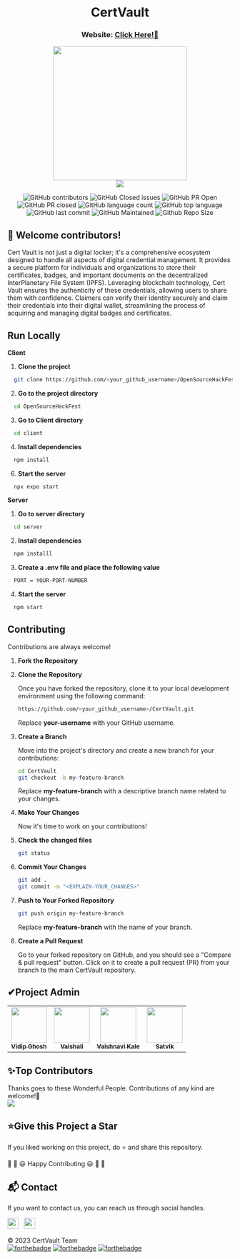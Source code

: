 <div align='center'>
  <h1>CertVault</h1>
  <h3>Website: <a href="https://www.google.com">Click Here!🎯</a></h3>
  <img src = "https://github.com/Vidip-Ghosh/CertVault/assets/80088403/20112d8c-b644-46b6-ab3d-7da59a14aa5b" width="300px"/>
  <br/>
  <img src="https://skillicons.dev/icons?i=github,git,react,tailwind,html,css,js,vscode,ipfs"/>
</div>
<div align="center">

![GitHub contributors](https://img.shields.io/github/contributors/Vidip-Ghosh/CertVault?style=for-the-badge&color=blue)
![GitHub Closed issues](https://img.shields.io/github/issues-closed-raw/Vidip-Ghosh/CertVault?style=for-the-badge&color=brightgreen)
![GitHub PR Open](https://img.shields.io/github/issues-pr/Vidip-Ghosh/CertVault?style=for-the-badge&color=aqua)
![GitHub PR closed](https://img.shields.io/github/issues-pr-closed-raw/Vidip-Ghosh/CertVault?style=for-the-badge&color=blue)
![GitHub language count](https://img.shields.io/github/languages/count/Vidip-Ghosh/CertVault?style=for-the-badge&color=brightgreen)
![GitHub top language](https://img.shields.io/github/languages/top/Vidip-Ghosh/CertVault?style=for-the-badge&color=aqua)
![GitHub last commit](https://img.shields.io/github/last-commit/Vidip-Ghosh/CertVault?style=for-the-badge&color=blue)
![GitHub Maintained](https://img.shields.io/badge/Maintained%3F-yes-brightgreen.svg?style=for-the-badge)
![Github Repo Size](https://img.shields.io/github/repo-size/Vidip-Ghosh/CertVault?style=for-the-badge&color=aqua)

</div>

## 🔴 Welcome contributors!
Cert Vault is not just a digital locker; it's a comprehensive ecosystem designed to handle all aspects of digital credential management. It provides a secure platform for individuals and organizations to store their certificates, badges, and important documents on the decentralized InterPlanetary File System (IPFS). Leveraging blockchain technology, Cert Vault ensures the authenticity of these credentials, allowing users to share them with confidence. Claimers can verify their identity securely and claim their credentials into their digital wallet, streamlining the process of acquiring and managing digital badges and certificates.


## Run Locally

**Client**

1. **Clone the project**

```bash
  git clone https://github.com/<your_github_username>/OpenSourceHackFest.git
```

2. **Go to the project directory**

```bash
  cd OpenSourceHackFest
```

3. **Go to Client directory**
```bash
  cd client
```

4. **Install dependencies**

```bash
  npm install
```

6. **Start the server**

```bash
  npx expo start
```

**Server**
1. **Go to server directory**
```bash
  cd server
```

2. **Install dependencies**
```bash
  npm installl
```

3. **Create a .env file and place the following value**
```bash
  PORT = YOUR-PORT-NUMBER
```

4. **Start the server**
```bash
  npm start
```

## Contributing

Contributions are always welcome!

1. **Fork the Repository**
2. **Clone the Repository**

   Once you have forked the repository, clone it to your local development environment using the following command:

   ```sh
   https://github.com/<your_github_username>/CertVault.git
   ```

   Replace **your-username** with your GitHub username.

3. **Create a Branch**

   Move into the project's directory and create a new branch for your contributions:

   ```sh
   cd CertVault
   git checkout -b my-feature-branch
   ```

   Replace **my-feature-branch** with a descriptive branch name related to your changes.

4. **Make Your Changes**

   Now it's time to work on your contributions!

5. **Check the changed files**

   ```sh
   git status
   ```

6. **Commit Your Changes**

   ```sh
   git add .
   git commit -m "<EXPLAIN-YOUR_CHANGES>"
   ```

7. **Push to Your Forked Repository**

   ```sh
   git push origin my-feature-branch
   ```

   Replace **my-feature-branch** with the name of your branch.

8. **Create a Pull Request**

   Go to your forked repository on GitHub, and you should see a "Compare & pull request" button. Click on it to create a pull request (PR) from your branch to the main CertVault repository.

<div>
<h2>✔Project Admin</h2>
<table>
  <tr>
<td align="center">
  <a href="https://github.com/Vidip-Ghosh">
  <img src="https://notion-avatar.vercel.app/api/img/eyJmYWNlIjoxNSwibm9zZSI6MCwibW91dGgiOjEsImV5ZXMiOjQsImV5ZWJyb3dzIjowLCJnbGFzc2VzIjoxMCwiaGFpciI6MzIsImFjY2Vzc29yaWVzIjowLCJkZXRhaWxzIjowLCJiZWFyZCI6MCwiZmxpcCI6MCwiY29sb3IiOiJyZ2JhKDI1NSwgMCwgMCwgMCkiLCJzaGFwZSI6Im5vbmUifQ==" alt="" width="80px">
    <br />
  <sub><b>Vidip Ghosh</b></sub></a>
</td>
<td align="center">
  <a href="https://github.com/arVaishali">
  <img src="https://notion-avatar.vercel.app/api/img/eyJmYWNlIjo4LCJub3NlIjowLCJtb3V0aCI6MTAsImV5ZXMiOjgsImV5ZWJyb3dzIjoxMywiZ2xhc3NlcyI6MTAsImhhaXIiOjQ5LCJhY2Nlc3NvcmllcyI6MCwiZGV0YWlscyI6MCwiYmVhcmQiOjAsImZsaXAiOjAsImNvbG9yIjoicmdiYSgyNTUsIDAsIDAsIDApIiwic2hhcGUiOiJub25lIn0=" alt="" width="80px">
    <br />
  <sub><b>Vaishali</b></sub></a>
</td>
    <td align="center">
  <a href="https://github.com/vaishnavi-3969">
<img src="https://notion-avatar.vercel.app/api/img/eyJmYWNlIjoxLCJub3NlIjoxMywibW91dGgiOjAsImV5ZXMiOjExLCJleWVicm93cyI6MywiZ2xhc3NlcyI6MTAsImhhaXIiOjI1LCJhY2Nlc3NvcmllcyI6MCwiZGV0YWlscyI6MCwiYmVhcmQiOjAsImZsaXAiOjAsImNvbG9yIjoicmdiYSgyNTUsIDAsIDAsIDApIiwic2hhcGUiOiJub25lIn0=" alt="" width="80px">
    <br />
  <sub><b>Vaishnavi Kale</b></sub></a>
</td>
    <td align="center">
  <a href="https://github.com/Satvik1769">
<img src="https://notion-avatar.vercel.app/api/img/eyJmYWNlIjoxMCwibm9zZSI6MTIsIm1vdXRoIjoxOSwiZXllcyI6NCwiZXllYnJvd3MiOjUsImdsYXNzZXMiOjExLCJoYWlyIjozMSwiYWNjZXNzb3JpZXMiOjAsImRldGFpbHMiOjAsImJlYXJkIjowLCJmbGlwIjowLCJjb2xvciI6InJnYmEoMjU1LCAwLCAwLCAwKSIsInNoYXBlIjoibm9uZSJ9" alt="" width="80px">
    <br />
  <sub><b>Satvik</b></sub></a>
</td>
  </tr>
</table>
  
<h2>✨Top Contributors</h2>   
Thanks goes to these Wonderful People. Contributions of any kind are welcome!🚀 
<br/>
<a href="https://github.com/Vidip-Ghosh/CertVault/graphs/contributors">
  <img src="https://contrib.rocks/image?repo=Vidip-Ghosh/CertVault" />
</a>

<h2>⭐Give this Project a Star</h2>

If you liked working on this project, do ⭐ and share this repository.

🎉 🎊 😃 Happy Contributing 😃 🎊 🎉

<h2>📬 Contact</h2>

If you want to contact us, you can reach us through social handles.

<a href="https://twitter.com/abcd"><img src="https://seeklogo.com/images/T/twitter-icon-circle-blue-logo-0902F48837-seeklogo.com.png" width="25"></img></a>&nbsp;&nbsp; <a href="https://www.linkedin.com/in/abcd/"><img src="https://www.felberpr.com/wp-content/uploads/linkedin-logo.png" width="25"></img></a>


© 2023 CertVault Team
<br/>
[![forthebadge](https://forthebadge.com/images/badges/built-with-love.svg)](https://forthebadge.com) [![forthebadge](https://forthebadge.com/images/badges/built-by-developers.svg)](https://forthebadge.com) [![forthebadge](https://forthebadge.com/images/badges/built-with-swag.svg)](https://forthebadge.com) 
</div>
